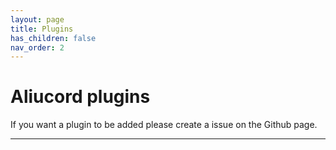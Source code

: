 ```yaml
---
layout: page
title: Plugins
has_children: false
nav_order: 2
---
```


# Aliucord plugins

If you want a plugin to be added please create a issue on the Github page.

----

<plugin-browser></plugin-browser>
